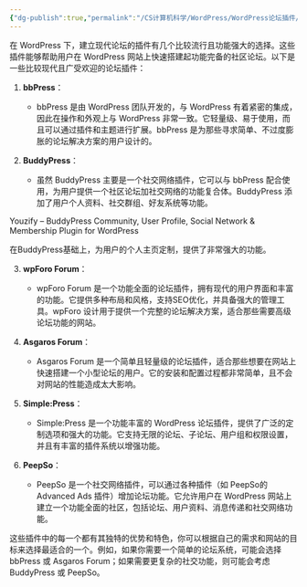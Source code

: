 ```yaml
---
{"dg-publish":true,"permalink":"/CS计算机科学/WordPress/WordPress论坛插件/","noteIcon":"","created":"2024-08-28T17:25:49.000+08:00","updated":"2024-07-10T01:23:17.000+08:00"}
---
```



在 WordPress 下，建立现代论坛的插件有几个比较流行且功能强大的选择。这些插件能够帮助用户在 WordPress 网站上快速搭建起功能完备的社区论坛。以下是一些比较现代且广受欢迎的论坛插件：

1. **bbPress**：
   - bbPress 是由 WordPress 团队开发的，与 WordPress 有着紧密的集成，因此在操作和外观上与 WordPress 非常一致。它轻量级、易于使用，而且可以通过插件和主题进行扩展。bbPress 是为那些寻求简单、不过度膨胀的论坛解决方案的用户设计的。

2. **BuddyPress**：
   - 虽然 BuddyPress 主要是一个社交网络插件，它可以与 bbPress 配合使用，为用户提供一个社区论坛加社交网络的功能复合体。BuddyPress 添加了用户个人资料、社交群组、好友系统等功能。

Youzify – BuddyPress Community, User Profile, Social Network & Membership Plugin for WordPress

在BuddyPress基础上，为用户的个人主页定制，提供了非常强大的功能。

3. **wpForo Forum**：
   - wpForo Forum 是一个功能全面的论坛插件，拥有现代的用户界面和丰富的功能。它提供多种布局和风格，支持SEO优化，并具备强大的管理工具。wpForo 设计用于提供一个完整的论坛解决方案，适合那些需要高级论坛功能的网站。

4. **Asgaros Forum**：
   - Asgaros Forum 是一个简单且轻量级的论坛插件，适合那些想要在网站上快速搭建一个小型论坛的用户。它的安装和配置过程都非常简单，且不会对网站的性能造成太大影响。

5. **Simple:Press**：
   - Simple:Press 是一个功能丰富的 WordPress 论坛插件，提供了广泛的定制选项和强大的功能。它支持无限的论坛、子论坛、用户组和权限设置，并且有丰富的插件系统以增强功能。

6. **PeepSo**：
   - PeepSo 是一个社交网络插件，可以通过各种插件（如 PeepSo的Advanced Ads 插件）增加论坛功能。它允许用户在 WordPress 网站上建立一个功能全面的社区，包括论坛、用户资料、消息传递和社交网络功能。

这些插件中的每一个都有其独特的优势和特色，你可以根据自己的需求和网站的目标来选择最适合的一个。例如，如果你需要一个简单的论坛系统，可能会选择 bbPress 或 Asgaros Forum；如果需要更复杂的社交功能，则可能会考虑 BuddyPress 或 PeepSo。